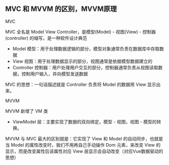 ## MVC 和 MVVM 的区别，MVVM原理

MVC

MVC 全名是 Model View Controller，是模型(Model) - 视图(View) - 控制器(controller) 的缩写，是一种软件设计典范

- Model 模型：用于处理数据逻辑的部分，模型对象通常负责在数据库中存取数据
- View 视图：用于处理数据显示的部分，视图通常是依据模型数据建立的
- Controller 控制器：用户处理用户交互的部分，控制器通常负责从视图读取数据，控制用户输入，并向模型发送数据

MVC 的思想：一句话描述就是 Controller 负责将 Model 的数据用 View 显示出来。

MVVM

MVVM 新增了 VM 类

- ViewModel 层：主要实现了数据的双向绑定，模型 - 视图，视图 - 模型的转换。

MVVM 与 MVC 最大的区别就是：它实现了 View 和 Model 的自动同步，也就是当 Model 的属性改变时，我们不用再自己手动操作 Dom 元素，来改变 View 的显示，而是改变属性后该属性对应 View 层显示会自动改变（对应Vue数据驱动的思想）